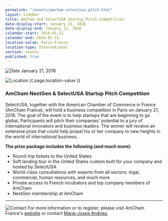 ```yaml
---
permalink: "/events/amcham-selectusa-pitch.html"
layout: sidebar
title: AmCham and SelectUSA Startup Pitch Competition
date-display-start: January 21, 2016
date-display-end: January 21, 2016
calendar-start: 2016-01-21
calendar-end: 2016-01-21
location-value: Paris France
location-type: International
section: events
published: true
---
```



![Date](https://google.github.io/material-design-icons/action/svg/design/ic_event_24px.svg "Date") January 21, 2016

![Location](http://google.github.io/material-design-icons/social/svg/design/ic_location_city_24px.svg "Location") {{ page.location-value }}

### AmCham NextGen & SelectUSA Startup Pitch Competition

SelectUSA, together with the American Chamber of Commerce in France (AmCham France), will hold a business competition in Paris on January 21, 2016. The goal of the event is to help startups that are beginning to go global. Participants will pitch their companies' potential to a jury of international innovators and business leaders. The winner will receive an extensive prize that could help propel his or her company to new heights in the world of international business.

**The prize package includes the following (and much more):**

* Round-trip tickets to the United States
* Soft landing tour in the United States custom built for your company and hosted by SelectUSA
* World-class consultations with experts from all sectors: legal, commercial, human resources, and much more
* Private access to French incubators and top company members of AmCham
* NextGen membership at AmCham

---

![Contact](https://google.github.io/material-design-icons/action/svg/design/ic_question_answer_24px.svg "Contact") For more information or to register, please visit AmCham France's [website](http://www.amchamfrance.org/en/event/GLOBAL-GROWTH-LAUNCHPAD/961) or contact [Marie-Josee Andrieu](mailto:marie-josee.andrieu@trade.gov?Subject=AmCham%20France%20%26%20SelectUSA%20Pitch%20Competition%20Info%20Request).

